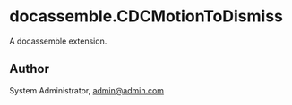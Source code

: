 # docassemble.CDCMotionToDismiss

A docassemble extension.

## Author

System Administrator, admin@admin.com

